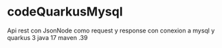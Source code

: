 # codeQuarkusMysql
Api rest con JsonNode como request y response con conexion a mysql y quarkus 3 java 17 maven .39
